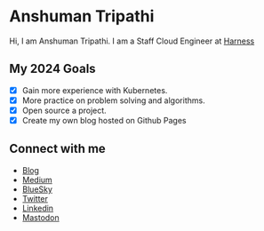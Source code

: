 # Anshuman Tripathi

Hi, I am Anshuman Tripathi. I am a Staff Cloud Engineer at [Harness](https://www.harness.io/)

## My 2024 Goals
- [x] Gain more experience with Kubernetes.
- [x] More practice on problem solving and algorithms.
- [x] Open source a project.
- [X] Create my own blog hosted on Github Pages

## Connect with me
- [Blog](https://anshumantripathi.com/blog)
- [Medium](https://medium.com/@anshumantripathi)
- [BlueSky](https://bsky.app/profile/anshumantripathi.bsky.social)
- [Twitter](https://twitter.com/anshumant09)
- [Linkedin](https://www.linkedin.com/in/anshumantripathi09/)
- <a rel="me" href="https://hachyderm.io/@anshuman">Mastodon</a>
